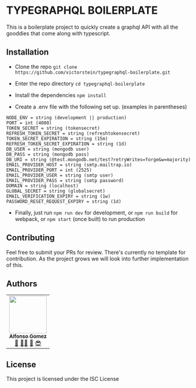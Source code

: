 # TYPEGRAPHQL BOILERPLATE

This is a boilerplate project to quickly create a graphql API with all the gooddies that come along with typescript.

## Installation

* Clone the repo
	```git clone https://github.com/victorstein/typegraphql-boilerplate.git```

* Enter the repo directory
	```cd typegraphql-boilerplate```

* Install the dependencies
	```npm install```

* Create a .env file with the following set up. (examples in parentheses)

```
NODE_ENV = string (development || production)
PORT = int (4000)
TOKEN_SECRET = string (tokensecret)
REFRESH_TOKEN_SECRET = string (refreshtokensecret)
TOKEN_SECRET_EXPIRATION = string (15m)
REFRESH_TOKEN_SECRET_EXPIRATION = string (1d)
DB_USER = string (mongodb user)
DB_PASS = string (mongodb pass)
DB_URI = string (@test.mongodb.net/test?retryWrites=forge&w=majority)
EMAIL_PROVIDER_HOST = string (smtp.mailtrap.io)
EMAIL_PROVIDER_PORT = int (2525)
EMAIL_PROVIDER_USER = string (smtp user)
EMAIL_PROVIDER_PASS = string (smtp password)
DOMAIN = string (localhost)
GLOBAL_SECRET = string (globalsecret)
EMAIL_VERIFICATION_EXPIRY = string (1w)
PASSWORD_RESET_REQUEST_EXPIRY = string (1d)
```

* Finally, just run ```npm run dev``` for development, or ```npm run build``` for webpack, or ```npm start``` (once built) to run production

## Contributing

Feel free to submit your PRs for review. There's currently no template for contribution. As the project grows we will look into further implementation of this.

## Authors

<!-- prettier-ignore -->
<table><tr><td align="center"><a href="http://victorstein.github.io"><img src="https://avatars3.githubusercontent.com/u/11080740?v=3" width="100px;" /><br /><sub><b>Alfonso Gomez</b></sub></a><br /><a href="#question" title="Answering Questions">💬</a> <a href="#" title="Documentation">📖</a><a href="#tool" title="Tools">🔧</a> <a href="#review" title="Reviewed Pull Requests">👀</a> <a href="#maintenance" title="Maintenance">😎</a></td></table>

## License

This project is licensed under the ISC License 